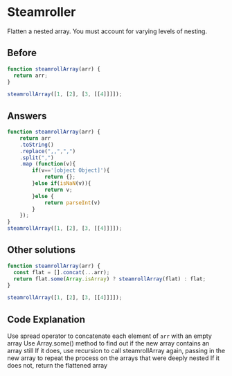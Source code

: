 # Steamroller
Flatten a nested array. You must account for varying levels of nesting.

## Before
```javascript
function steamrollArray(arr) {
  return arr;
}

steamrollArray([1, [2], [3, [[4]]]]);
```
## Answers
```javascript
function steamrollArray(arr) {
    return arr
    .toString()
    .replace(",,",",")
    .split(",")
    .map (function(v){
        if(v=='[object Object]'){
            return {};
        }else if(isNaN(v)){
            return v;
        }else {
            return parseInt(v)
        }
    }); 
} 
steamrollArray([1, [2], [3, [[4]]]]);
```
## Other solutions
```javascript
function steamrollArray(arr) {
  const flat = [].concat(...arr);
  return flat.some(Array.isArray) ? steamrollArray(flat) : flat;
}

steamrollArray([1, [2], [3, [[4]]]]);
```
## Code Explanation
Use spread operator to concatenate each element of `arr` with an empty array
Use Array.some() method to find out if the new array contains an array still
If it does, use recursion to call steamrollArray again, passing in the new array to repeat the process on the arrays that were deeply nested
If it does not, return the flattened array


